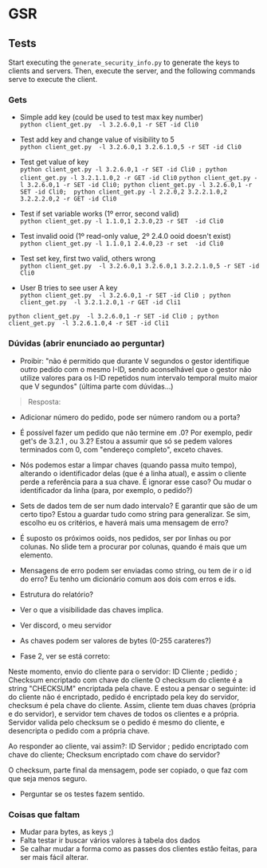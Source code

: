 # GSR

## Tests
Start executing the `generate_security_info.py` to generate the keys to clients and servers.
Then, execute the server, and the following commands serve to execute the client.

### Gets

- Simple add key (could be used to test max key number) \
`python client_get.py  -l 3.2.6.0,1 -r SET -id Cli0`

- Test add key and change value of visibility to 5 \
`python client_get.py  -l 3.2.6.0,1 3.2.6.1.0,5 -r SET -id Cli0`


- Test get value of key  \
`python client_get.py -l 3.2.6.0,1 -r SET -id Cli0 ; python client_get.py -l 3.2.1.1.0,2 -r GET -id Cli0`
`python client_get.py -l 3.2.6.0,1 -r SET -id Cli0; python client_get.py -l 3.2.6.0,1 -r SET -id Cli0;  python client_get.py -l 2.2.0,2 3.2.2.1.0,2 3.2.2.2.0,2 -r GET -id Cli0`

- Test if set variable works (1º error, second valid) \
`python client_get.py -l 1.1.0,1 2.3.0,23 -r SET  -id Cli0`

- Test invalid ooid (1º read-only value, 2º 2.4.0 ooid doesn't exist) \
`python client_get.py -l 1.1.0,1 2.4.0,23 -r set  -id Cli0`

- Test set key, first two valid, others wrong \
`python client_get.py  -l 3.2.6.0,1 3.2.6.0,1 3.2.2.1.0,5 -r SET -id Cli0`

- User B tries to see user A key \
`python client_get.py  -l 3.2.6.0,1 -r SET -id Cli0 ; python client_get.py  -l 3.2.1.2.0,1 -r GET -id Cli1`

`python client_get.py  -l 3.2.6.0,1 -r SET -id Cli0 ; python client_get.py  -l 3.2.6.1.0,4 -r SET -id Cli1`
### Dúvidas (abrir enunciado ao perguntar)

- Proibir: "não é permitido que durante V segundos o gestor identifique outro pedido com o mesmo I-ID, sendo aconselhável que o gestor não utilize valores para os I-ID repetidos num intervalo temporal muito maior que V segundos" (última parte com dúvidas...)

> Resposta:

- Adicionar número do pedido, pode ser número random ou a porta?


- É possível fazer um pedido que não termine em .0? Por exemplo, pedir get's de 3.2.1 , ou 3.2?    Estou a assumir que só se pedem valores terminados com 0, com "endereço completo", exceto chaves. 


- Nós podemos estar a limpar chaves (quando passa muito tempo), alterando o identificador delas (que é a linha atual), e assim o cliente perde a referência para a sua chave. É ignorar esse caso? Ou mudar o identificador da linha (para, por exemplo, o pedido?)

- Sets de dados tem de ser num dado intervalo? E garantir que são de um certo tipo? Estou a guardar tudo como string para generalizar. Se sim, escolho eu os critérios, e haverá mais uma mensagem de erro?

- É suposto os próximos ooids, nos pedidos, ser por linhas ou por colunas. No slide tem a procurar por colunas, quando é mais que um elemento.

- Mensagens de erro podem ser enviadas como string, ou tem de ir o id do erro? Eu tenho um dicionário comum aos dois com erros e ids.
- Estrutura do relatório?
- Ver o que a visibilidade das chaves implica.
- Ver discord, o meu servidor
- As chaves podem ser valores de bytes (0-255 carateres?)

- Fase 2, ver se está correto:

Neste momento, envio do cliente para o servidor: ID Cliente  ; pedido ; Checksum encriptado com chave do cliente
O checksum do cliente é a string "CHECKSUM" encriptada pela chave.
E estou a pensar o seguinte: id do cliente não é encriptado, pedido é encriptado pela key do servidor, checksum é pela chave do cliente.
Assim, cliente tem duas chaves (própria e do servidor), e servidor tem chaves de todos os clientes e a própria.
Servidor valida pelo checksum se o pedido é mesmo do cliente, e desencripta o pedido com a própria chave.

Ao responder ao cliente, vai assim?: ID Servidor ; pedido encriptado com chave do cliente; Checksum encriptado com chave do servidor?


O checksum, parte final da mensagem, pode ser copiado, o que faz com que seja menos seguro.

- Perguntar se os testes fazem sentido.

### Coisas que faltam

- Mudar para bytes, as keys ;)
- Falta testar ir buscar vários valores à tabela dos dados
- Se calhar mudar a forma como as passes dos clientes estão feitas, para ser mais fácil alterar.